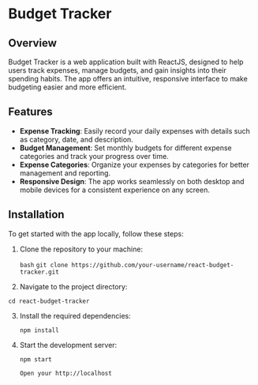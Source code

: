 # Budget Tracker

## Overview

Budget Tracker is a web application built with ReactJS, designed to help users track expenses, manage budgets, and gain insights into their spending habits. The app offers an intuitive, responsive interface to make budgeting easier and more efficient.

## Features

- **Expense Tracking**: Easily record your daily expenses with details such as category, date, and description.
- **Budget Management**: Set monthly budgets for different expense categories and track your progress over time.
- **Expense Categories**: Organize your expenses by categories for better management and reporting.
- **Responsive Design**: The app works seamlessly on both desktop and mobile devices for a consistent experience on any screen.

## Installation

To get started with the app locally, follow these steps:

1. Clone the repository to your machine:

   `bash`
   `git clone https://github.com/your-username/react-budget-tracker.git`

2. Navigate to the project directory:

`cd react-budget-tracker`

3. Install the required dependencies:

   `npm install`

4. Start the development server:

   `npm start`

   `Open your http://localhost`
